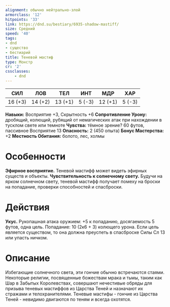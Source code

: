 ```yaml
---
alignment: обычно нейтрально-злой
armorclass: '12'
hitpoints: '33'
link: https://dnd.su/bestiary/6935-shadow-mastiff/
size: Средний
speed: '40'
tags:
- dnd
- существо
- бестиарий
title: Теневой мастиф
type: Монстр
cr: '2'
cssclasses:
    - dnd
---
```



| СИЛ | ЛОВ | ТЕЛ | ИНТ | МДР | ХАР |
|---|---|---|---|---|---|
| 16 (+3) | 14 (+2) | 13 (+1) | 5 (-3) | 12 (+1) | 5 (-3) |
**Навыки:** Восприятие +3, Скрытность +6
**Сопротивление Урону:** дробящий, колющий, рубящий от немагических атак при нахождении в тусклом свете или темноте
**Чувства:** тёмное зрение? 60 футов, пассивное Восприятие 13
**Опасность:** 2 (450 опыта)
**Бонус Мастерства:** +2
**Местность Обитания:** болото, лес, холмы


# Особенности
**Эфирное восприятие.** Теневой мастифф может видеть эфирных существ и объекты.
**Чувствительность к солнечному свету.** Будучи на ярком солнечном свету, теневой мастифф получает помеху на броски на попадание, проверки способностей и спасброски.


# Действия
**Укус.** Рукопашная атака оружием: +5 к попаданию, досягаемость 5 футов, одна цель. Попадание: 10 (2к6 + 3) колющего урона. Если цель является существом, то она должна преуспеть в спасброске Силы Сл 13 или упасть ничком.


# Описание
Избегающие солнечного света, эти гончие обычно встречаются стаями. Некоторые религии, посвященные божествам мрака и тьмы, таким как Шар в Забытых Королевствах, совершают нечестивые обряды для призыва теневых мастиффов из Царства Теней и назначают их стражами и телохранителями. Теневые мастифы - гончие из Царства Теней - невидимо двигаются по теням и всегда охотятся.